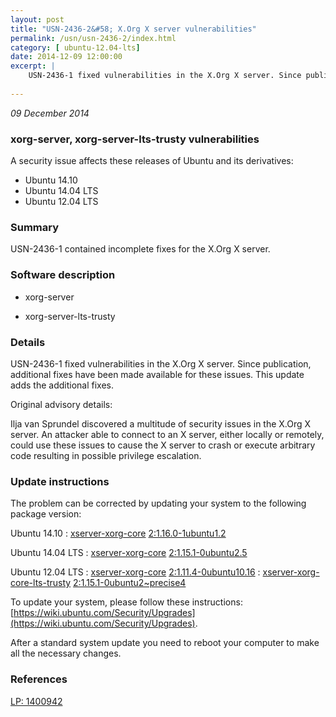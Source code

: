 ```yaml
---
layout: post
title: "USN-2436-2&#58; X.Org X server vulnerabilities"
permalink: /usn/usn-2436-2/index.html
category: [ ubuntu-12.04-lts]
date: 2014-12-09 12:00:00
excerpt: |
    USN-2436-1 fixed vulnerabilities in the X.Org X server. Since publication, additional fixes have been made available for these issues. This update adds the additional fixes.
    
--- 
```

 
 

*09 December 2014*

### xorg-server, xorg-server-lts-trusty vulnerabilities

A security issue affects these releases of Ubuntu and its derivatives:

* Ubuntu 14.10
* Ubuntu 14.04 LTS
* Ubuntu 12.04 LTS

### Summary

USN-2436-1 contained incomplete fixes for the X.Org X server. 

### Software description

* xorg-server 

* xorg-server-lts-trusty 

### Details

USN-2436-1 fixed vulnerabilities in the X.Org X server. Since publication, additional fixes have been made available for these issues. This update adds the additional fixes.

Original advisory details:

 Ilja van Sprundel discovered a multitude of security issues in the X.Org X server. An attacker able to connect to an X server, either locally or remotely, could use these issues to cause the X server to crash or execute arbitrary code resulting in possible privilege escalation. 

### Update instructions

The problem can be corrected by updating your system to the following package version:

Ubuntu 14.10
 : [xserver-xorg-core](https://launchpad.net/ubuntu/+source/xorg-server) <span> [2:1.16.0-1ubuntu1.2](https://launchpad.net/ubuntu/+source/xorg-server/2:1.16.0-1ubuntu1.2) </span> 

Ubuntu 14.04 LTS
 : [xserver-xorg-core](https://launchpad.net/ubuntu/+source/xorg-server) <span> [2:1.15.1-0ubuntu2.5](https://launchpad.net/ubuntu/+source/xorg-server/2:1.15.1-0ubuntu2.5) </span> 

Ubuntu 12.04 LTS
 : [xserver-xorg-core](https://launchpad.net/ubuntu/+source/xorg-server) <span> [2:1.11.4-0ubuntu10.16](https://launchpad.net/ubuntu/+source/xorg-server/2:1.11.4-0ubuntu10.16) </span> 
 : [xserver-xorg-core-lts-trusty](https://launchpad.net/ubuntu/+source/xorg-server-lts-trusty) <span> [2:1.15.1-0ubuntu2~precise4](https://launchpad.net/ubuntu/+source/xorg-server-lts-trusty/2:1.15.1-0ubuntu2~precise4) </span> 

To update your system, please follow these instructions: [https://wiki.ubuntu.com/Security/Upgrades](https://wiki.ubuntu.com/Security/Upgrades).

After a standard system update you need to reboot your computer to make all the necessary changes. 

### References

 
 [LP: 1400942](https://launchpad.net/bugs/1400942)
 

